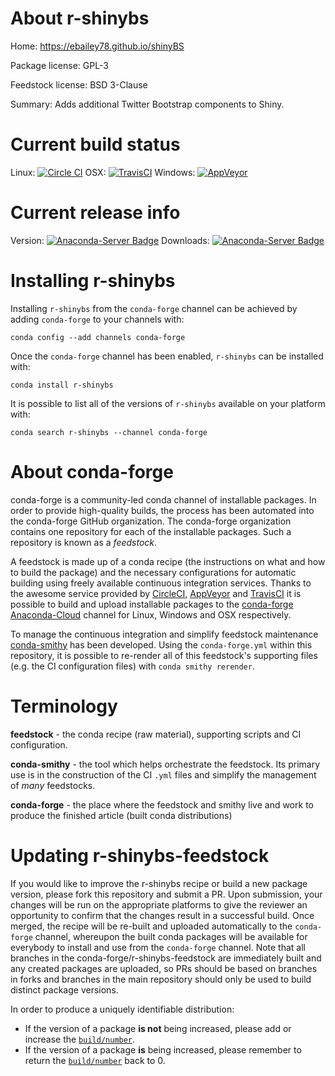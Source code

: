 About r-shinybs
===============

Home: https://ebailey78.github.io/shinyBS

Package license: GPL-3

Feedstock license: BSD 3-Clause

Summary: Adds additional Twitter Bootstrap components to Shiny.



Current build status
====================

Linux: [![Circle CI](https://circleci.com/gh/conda-forge/r-shinybs-feedstock.svg?style=shield)](https://circleci.com/gh/conda-forge/r-shinybs-feedstock)
OSX: [![TravisCI](https://travis-ci.org/conda-forge/r-shinybs-feedstock.svg?branch=master)](https://travis-ci.org/conda-forge/r-shinybs-feedstock)
Windows: [![AppVeyor](https://ci.appveyor.com/api/projects/status/github/conda-forge/r-shinybs-feedstock?svg=True)](https://ci.appveyor.com/project/conda-forge/r-shinybs-feedstock/branch/master)

Current release info
====================
Version: [![Anaconda-Server Badge](https://anaconda.org/conda-forge/r-shinybs/badges/version.svg)](https://anaconda.org/conda-forge/r-shinybs)
Downloads: [![Anaconda-Server Badge](https://anaconda.org/conda-forge/r-shinybs/badges/downloads.svg)](https://anaconda.org/conda-forge/r-shinybs)

Installing r-shinybs
====================

Installing `r-shinybs` from the `conda-forge` channel can be achieved by adding `conda-forge` to your channels with:

```
conda config --add channels conda-forge
```

Once the `conda-forge` channel has been enabled, `r-shinybs` can be installed with:

```
conda install r-shinybs
```

It is possible to list all of the versions of `r-shinybs` available on your platform with:

```
conda search r-shinybs --channel conda-forge
```


About conda-forge
=================

conda-forge is a community-led conda channel of installable packages.
In order to provide high-quality builds, the process has been automated into the
conda-forge GitHub organization. The conda-forge organization contains one repository
for each of the installable packages. Such a repository is known as a *feedstock*.

A feedstock is made up of a conda recipe (the instructions on what and how to build
the package) and the necessary configurations for automatic building using freely
available continuous integration services. Thanks to the awesome service provided by
[CircleCI](https://circleci.com/), [AppVeyor](http://www.appveyor.com/)
and [TravisCI](https://travis-ci.org/) it is possible to build and upload installable
packages to the [conda-forge](https://anaconda.org/conda-forge)
[Anaconda-Cloud](http://docs.anaconda.org/) channel for Linux, Windows and OSX respectively.

To manage the continuous integration and simplify feedstock maintenance
[conda-smithy](http://github.com/conda-forge/conda-smithy) has been developed.
Using the ``conda-forge.yml`` within this repository, it is possible to re-render all of
this feedstock's supporting files (e.g. the CI configuration files) with ``conda smithy rerender``.


Terminology
===========

**feedstock** - the conda recipe (raw material), supporting scripts and CI configuration.

**conda-smithy** - the tool which helps orchestrate the feedstock.
                   Its primary use is in the construction of the CI ``.yml`` files
                   and simplify the management of *many* feedstocks.

**conda-forge** - the place where the feedstock and smithy live and work to
                  produce the finished article (built conda distributions)


Updating r-shinybs-feedstock
============================

If you would like to improve the r-shinybs recipe or build a new
package version, please fork this repository and submit a PR. Upon submission,
your changes will be run on the appropriate platforms to give the reviewer an
opportunity to confirm that the changes result in a successful build. Once
merged, the recipe will be re-built and uploaded automatically to the
`conda-forge` channel, whereupon the built conda packages will be available for
everybody to install and use from the `conda-forge` channel.
Note that all branches in the conda-forge/r-shinybs-feedstock are
immediately built and any created packages are uploaded, so PRs should be based
on branches in forks and branches in the main repository should only be used to
build distinct package versions.

In order to produce a uniquely identifiable distribution:
 * If the version of a package **is not** being increased, please add or increase
   the [``build/number``](http://conda.pydata.org/docs/building/meta-yaml.html#build-number-and-string).
 * If the version of a package **is** being increased, please remember to return
   the [``build/number``](http://conda.pydata.org/docs/building/meta-yaml.html#build-number-and-string)
   back to 0.
